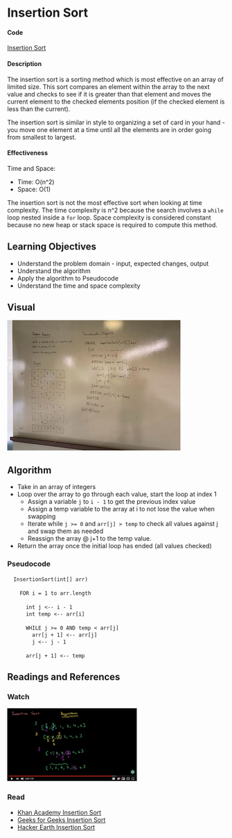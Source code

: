 # Insertion Sort
#### Code
[Insertion Sort](./src/main/java/insertionSort/InsertionSort.java)

#### Description
The insertion sort is a sorting method which is most effective on an array of limited size. This sort compares an element within the array to the next value and checks to see if it is greater than that element and moves the current element to the checked elements position (if the checked element is less than the current).

The insertion sort is similar in style to organizing a set of card in your hand - you move one element at a time until all the elements are in order going from smallest to largest.

#### Effectiveness
Time and Space:
* Time: O(n^2)
* Space: O(1)

The insertion sort is not the most effective sort when looking at time complexity. The time complexity is n^2 because the search involves a `while` loop nested inside a `for` loop. Space complexity is considered constant because no new heap or stack space is required to compute this method.

## Learning Objectives
* Understand the problem domain - input, expected changes, output
* Understand the algorithm
* Apply the algorithm to Pseudocode
* Understand the time and space complexity

## Visual
![whiteboard](assets/whiteboard.jpg)

## Algorithm
* Take in an array of integers
* Loop over the array to go through each value, start the loop at index 1
  * Assign a variable `j` to `i - 1` to get the previous index value
  * Assign a temp variable to the array at i to not lose the value when swapping
  * Iterate while `j >= 0` and `arr[j] > temp` to check all values against j and swap them as needed
  * Reassign the array @ j+1 to the temp value.
* Return the array once the initial loop has ended (all values checked)

### Pseudocode
```
  InsertionSort(int[] arr)
  
    FOR i = 1 to arr.length
    
      int j <-- i - 1
      int temp <-- arr[i]
      
      WHILE j >= 0 AND temp < arr[j]
        arr[j + 1] <-- arr[j]
        j <-- j - 1
        
      arr[j + 1] <-- temp
```

## Readings and References
### Watch
[![Khan Academy Insertion Sort](assets/video-image.png)](https://www.youtube.com/watch?v=lCzQvQr8Utw)

### Read
* [Khan Academy Insertion Sort](https://www.khanacademy.org/computing/computer-science/algorithms/insertion-sort/a/insertion-sort)
* [Geeks for Geeks Insertion Sort](https://www.geeksforgeeks.org/insertion-sort/)
* [Hacker Earth Insertion Sort](https://www.hackerearth.com/practice/algorithms/sorting/insertion-sort/tutorial/)